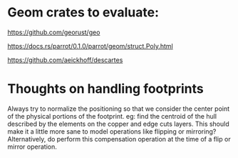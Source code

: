 # Geom crates to evaluate:

https://github.com/georust/geo

https://docs.rs/parrot/0.1.0/parrot/geom/struct.Poly.html

https://github.com/aeickhoff/descartes


# Thoughts on handling footprints

Always try to normalize the positioning so that we consider the center point of
the physical portions of the footprint.  eg: find the centroid of the hull
described by the elements on the copper and edge cuts layers.  This should make
it a little more sane to model operations like flipping or mirroring?
Alternatively, do perform this compensation operation at the time of a flip
or mirror operation.
